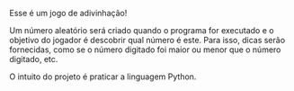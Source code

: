 Esse é um jogo de adivinhação!

Um número aleatório será criado quando o programa for executado e o objetivo do jogador é descobrir qual número é este.
Para isso, dicas serão fornecidas, como se o número digitado foi maior ou menor que o número digitado, etc.

O intuito do projeto é praticar a linguagem Python.
